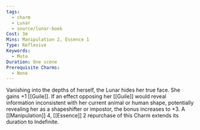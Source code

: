 ```yaml
---
tags:
  - charm
  - Lunar
  - source/lunar-book
Cost: 3m
Mins: Manipulation 2, Essence 1
Type: Reflexive
Keywords:
  - Mute
Duration: One scene
Prerequisite Charms:
  - None
---
```

Vanishing into the depths of herself, the Lunar hides her true face. She gains +1 [[Guile]]. If an effect opposing her [[Guile]] would reveal information inconsistent with her current animal or human shape, potentially revealing her as a shapeshifter or impostor, the bonus increases to +3. A [[Manipulation]] 4, [[Essence]] 2 repurchase of this Charm extends its duration to Indefinite.